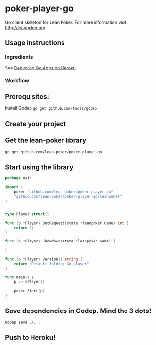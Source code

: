 poker-player-go
===============

Go client skeleton for Lean Poker. For more information visit: http://leanpoker.org 

## Usage instructions

### Ingredients

See [Deploying Go Apps on Heroku](https://devcenter.heroku.com/articles/deploying-go#prerequisites)

### Workflow

## Prerequisites:

Install Godep
```go get github.com/tools/godep```

## Create your project
## Get the lean-poker library 
```go get github.com/lean-poker/poker-player-go```
## Start using the library
```Go
package main

import (
    poker "github.com/lean-poker/poker-player-go"
    "github.com/lean-poker/poker-player-go/leanpoker"
)


type Player struct{}

func (p *Player) BetRequest(state *leanpoker.Game) int {
    return 0;
}

func (p *Player) Showdown(state *leanpoker.Game) {
    
}

func (p *Player) Version() string {
    return "Default folding Go player"
}

func main() {
    p := &Player{}
    
    poker.Start(p)
}
```

## Save dependencies in Godep. Mind the 3 dots!
```
Godep save ./...
```

## Push to Heroku!